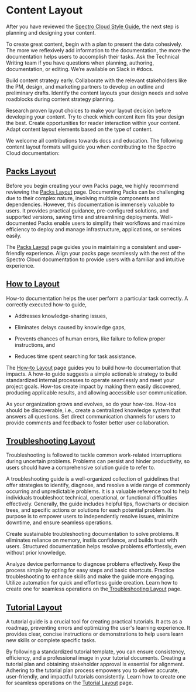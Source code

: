 # Content Layout

After you have reviewed the [Spectro Cloud Style Guide](https://github.com/rahulhazra97/Documentation-Guide/wiki/Spectro-Cloud-Style-Guide), the next step is planning and designing your content. 

To create great content, begin with a plan to present the data cohesively. The more we reflexively add information to the documentation, the more the documentation helps users to accomplish their tasks. Ask the Technical Writing team if you have questions when planning, authoring, documentation, or editing. We’re available on Slack in #docs.  

Build content strategy early. Collaborate with the relevant stakeholders like the PM, design, and marketing partners to develop an outline and preliminary drafts. Identify the content layouts your design needs and solve roadblocks during content strategy planning. 

Research proven layout choices to make your layout decision before developing your content. Try to check which content item fits your design the best. Create opportunities for reader interaction within your content. Adapt content layout elements based on the type of content. 

We welcome all contributions towards docs and education. The following content layout formats will guide you when contributing to the Spectro Cloud documentation: 

## [Packs Layout](https://github.com/rahulhazra97/Documentation-Guide/wiki/Packs-Layout)

Before you begin creating your own Packs page, we highly recommend reviewing the [Packs Layout](https://github.com/rahulhazra97/Documentation-Guide/wiki/Packs-Layout) page. Documenting Packs can be challenging due to their complex nature, involving multiple components and dependencies. However, this documentation is immensely valuable to users. It provides practical guidance, pre-configured solutions, and supported versions, saving time and streamlining deployments. Well-documented Packs enable users to simplify their workflows and maximize efficiency to deploy and manage infrastructure, applications, or services easily.

The [Packs Layout](https://github.com/rahulhazra97/Documentation-Guide/wiki/Packs-Layout) page guides you in maintaining a consistent and user-friendly experience. Align your packs page seamlessly with the rest of the Spectro Cloud documentation to provide users with a familiar and intuitive experience.


## [How to Layout](https://github.com/rahulhazra97/Documentation-Guide/wiki/How-to-Layout) 

How-to documentation helps the user perform a particular task correctly. A correctly executed how-to guide,

- Addresses knowledge-sharing issues, 

- Eliminates delays caused by knowledge gaps, 

- Prevents chances of human errors, like failure to follow proper instructions, and

- Reduces time spent searching for task assistance.

The [How-to Layout](https://github.com/rahulhazra97/Documentation-Guide/wiki/How-to-Layout) page guides you to build how-to documentation that impacts. A how-to guide suggests a simple actionable strategy to build standardized internal processes to operate seamlessly and meet your project goals. How-tos create impact by making them easily discovered, producing applicable results, and allowing accessible user communication.

As your organization grows and evolves, so do your how-tos. How-tos should be discoverable, i.e., create a centralized knowledge system that answers all questions. Set direct communication channels for users to provide comments and feedback to foster better user collaboration. 

## [Troubleshooting Layout](https://github.com/rahulhazra97/Documentation-Guide/wiki/Troubleshooting-Layout)

Troubleshooting is followed to tackle common work-related interruptions during uncertain problems. Problems can persist and hinder productivity, so users should have a comprehensive solution guide to refer to. 

A troubleshooting guide is a well-organized collection of guidelines that offer strategies to identify, diagnose, and resolve a wide range of commonly occurring and unpredictable problems. It is a valuable reference tool to help individuals troubleshoot technical, operational, or functional difficulties effectively. Generally, the guide includes helpful tips, flowcharts or decision trees, and specific actions or solutions for each potential problem. Its purpose is to empower users to independently resolve issues, minimize downtime, and ensure seamless operations.

Create sustainable troubleshooting documentation to solve problems. It eliminates reliance on memory, instils confidence, and builds trust with users. Structured documentation helps resolve problems effortlessly, even without prior knowledge. 

Analyze device performance to diagnose problems effectively. Keep the process simple by opting for easy steps and basic shortcuts. Practice troubleshooting to enhance skills and make the guide more engaging. Utilize automation for quick and effortless guide creation. Learn how to create one for seamless operations on the[ Troubleshooting Layout](https://github.com/rahulhazra97/Documentation-Guide/wiki/Troubleshooting-Layout) page.

## [Tutorial Layout](https://github.com/rahulhazra97/Documentation-Guide/wiki/Tutorial-Layout) 

A tutorial guide is a crucial tool for creating practical tutorials. It acts as a roadmap, preventing errors and optimizing the user's learning experience. It provides clear, concise instructions or demonstrations to help users learn new skills or complete specific tasks. 

By following a standardized tutorial template, you can ensure consistency, efficiency, and a professional image in your tutorial documents. Creating a tutorial plan and obtaining stakeholder approval is essential for alignment. Adhering to the tutorial plan process empowers you to deliver accurate, user-friendly, and impactful tutorials consistently. Learn how to create one for seamless operations on the [Tutorial Layout](https://github.com/rahulhazra97/Documentation-Guide/wiki/Tutorial-Layout) page.
